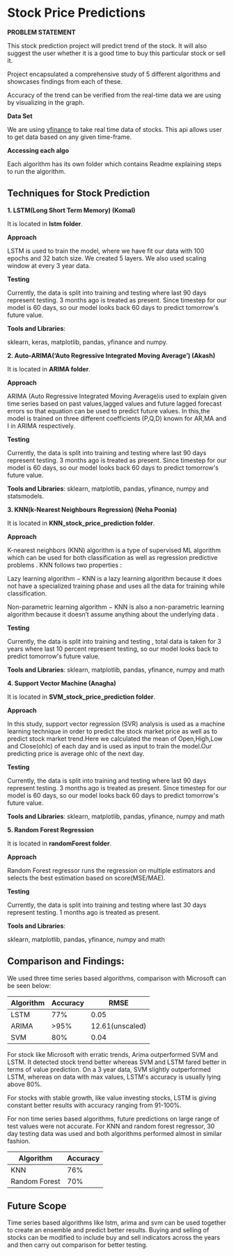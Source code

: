 # Stock Price Predictions

**PROBLEM STATEMENT**

This stock prediction project will predict trend of the stock. It will also suggest the user whether it is a good time to buy this particular stock or sell it.

Project encapsulated a comprehensive study of 5 different algorithms and showcases findings from each of these.

Accuracy of the trend can be verified from the real-time data we are using by visualizing in the graph.

**Data Set**

We are using [yfinance](https://pypi.org/project/yfinance/) to take real time data of stocks. This api allows user to get data based on any given time-frame.

**Accessing each algo**

Each algorithm has its own folder which contains Readme explaining steps to run the algorithm.

## Techniques for Stock Prediction

**1. LSTM(Long Short Term Memory) (Komal)**

It is located in **lstm folder**.

**Approach**

LSTM is used to train the model, where we have fit our data with 100 epochs and 32 batch size. We created 5 layers. We also used scaling window at every 3 year data.

**Testing**

Currently, the data is split into training and testing where last 90 days represent testing. 3 months ago is treated as present. Since timestep for our model is 60 days, so our model looks back 60 days to predict tomorrow's future value.

**Tools and Libraries**:

sklearn, keras, matplotlib, pandas, yfinance and numpy.

**2. Auto-ARIMA(‘Auto Regressive Integrated Moving Average’) (Akash)**

It is located in **ARIMA folder**.

**Approach**

ARIMA (Auto Regressive Integrated Moving Average)is used to explain given time series based on past values,lagged values and future lagged forecast errors so that equation can be used to predict future values. In this,the model is trained on three different coefficients (P,Q,D) known for AR,MA and I in ARIMA respectively.

**Testing**

Currently, the data is split into training and testing where last 90 days represent testing. 3 months ago is treated as present. Since timestep for our model is 60 days, so our model looks back 60 days to predict tomorrow's future value.

**Tools and Libraries**:
sklearn, matplotlib, pandas, yfinance, numpy and statsmodels.

**3. KNN(k-Nearest Neighbours Regression) (Neha Poonia)**

It is located in **KNN_stock_price_prediction folder**.

**Approach**

K-nearest neighbors (KNN) algorithm is a type of supervised ML algorithm which can be used for both classification as well as regression predictive problems .
KNN follows two properties :

Lazy learning algorithm − KNN is a lazy learning algorithm because it does not have a specialized training phase and uses all the data for training while classification.

Non-parametric learning algorithm − KNN is also a non-parametric learning algorithm because it doesn’t assume anything about the underlying data .

**Testing**

Currently, the data is split into training and testing , total data is taken for 3 years where last 10 percent represent testing, so our model looks back to predict tomorrow's future value.

**Tools and Libraries**:
sklearn, matplotlib, pandas, yfinance, numpy and math

**4. Support Vector Machine (Anagha)**

It is located in **SVM_stock_price_prediction folder**.

**Approach**

In this study, support vector regression (SVR) analysis is used as a machine learning technique in order to predict the stock market price as well as to predict stock market trend.Here we calculated the mean of Open,High,Low and Close(ohlc) of each day and is used as input to train the model.Our predicting price is average ohlc of the next day.

**Testing**

Currently, the data is split into training and testing where last 90 days represent testing. 3 months ago is treated as present. Since timestep for our model is 60 days, so our model looks back 60 days to predict tomorrow's future value.

**Tools and Libraries**:
sklearn, matplotlib, pandas, yfinance, numpy and math

**5. Random Forest Regression**

It is located in **randomForest folder**.

**Approach**

Random Forest regressor runs the regression on multiple estimators and selects the best estimation based on score(MSE/MAE).

**Testing**

Currently, the data is split into training and testing where last 30 days represent testing. 1 months ago is treated as present.

**Tools and Libraries**:

sklearn, matplotlib, pandas, yfinance, numpy and math

## Comparison and Findings:

We used three time series based algorithms, comparison with Microsoft can be seen below:

| Algorithm | Accuracy | RMSE            |
| --------- | -------- | --------------- |
| LSTM      | 77%      | 0.05            |
| ARIMA     | >95%     | 12.61(unscaled) |
| SVM       | 80%      | 0.04            |

For stock like Microsoft with erratic trends, Arima outperformed SVM and LSTM. It detected stock trend better whereas SVM and LSTM fared better in terms of value prediction. On a 3 year data, SVM slightly outperformed LSTM, whereas on data with max values, LSTM's accuracy is usually lying above 80%.

For stocks with stable growth, like value investing stocks, LSTM is giving constant better results with accuracy ranging from 91-100%.

For non time series based algorithms, future predictions on large range of test values were not accurate. For KNN and random forest regressor, 30 day testing data was used and both algorithms performed almost in similar fashion.

| Algorithm     | Accuracy |
| ------------- | -------- |
| KNN           | 76%      |
| Random Forest | 70%      |

## Future Scope

Time series based algorithms like lstm, arima and svm can be used together to create an ensemble and predict better results. Buying and selling of stocks can be modified to include buy and sell indicators across the years and then carry out comparison for better testing.
